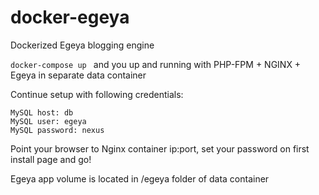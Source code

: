 # docker-egeya
Dockerized Egeya blogging engine

```docker-compose up ```
and you up and running with PHP-FPM + NGINX + Egeya in separate data container


Continue setup with following credentials:
```
MySQL host: db
MySQL user: egeya
MySQL password: nexus
```
Point your browser to Nginx container ip:port, set your password on first install page and go!

Egeya app volume is located in /egeya folder of data container
